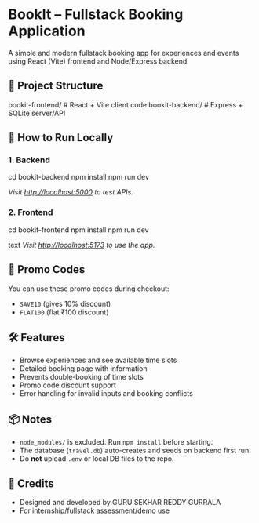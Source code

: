 # BookIt – Fullstack Booking Application

A simple and modern fullstack booking app for experiences and events using React (Vite) frontend and Node/Express backend.

## 📁 Project Structure

bookit-frontend/ # React + Vite client code
bookit-backend/ # Express + SQLite server/API


## 🚀 How to Run Locally

### 1. Backend

cd bookit-backend
npm install
npm run dev

*Visit [http://localhost:5000](http://localhost:5000) to test APIs.*

### 2. Frontend

cd bookit-frontend
npm install
npm run dev

text
*Visit [http://localhost:5173](http://localhost:5173) to use the app.*


## 🔑 Promo Codes

You can use these promo codes during checkout:

- `SAVE10` (gives 10% discount)
- `FLAT100` (flat ₹100 discount)


## 🛠️ Features

- Browse experiences and see available time slots
- Detailed booking page with information
- Prevents double-booking of time slots
- Promo code discount support
- Error handling for invalid inputs and booking conflicts


## 📦 Notes

- `node_modules/` is excluded. Run `npm install` before starting.
- The database (`travel.db`) auto-creates and seeds on backend first run.
- Do **not** upload `.env` or local DB files to the repo.

## 🙏 Credits

- Designed and developed by GURU SEKHAR REDDY GURRALA
- For internship/fullstack assessment/demo use
